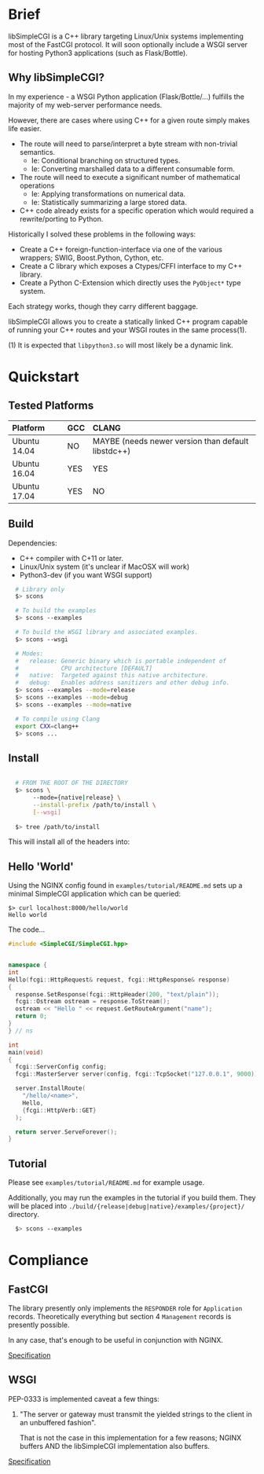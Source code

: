 <!-- vim: ts=2 sw=2 ai tw=72 et
  -->

# Brief

  libSimpleCGI is a C++ library targeting Linux/Unix systems
implementing most of the FastCGI protocol.  It will soon optionally
include a WSGI server for hosting Python3 applications
(such as Flask/Bottle).


## Why libSimpleCGI?

  In my experience - a WSGI Python application (Flask/Bottle/...) fulfills the
majority of my web-server performance needs.

However, there are cases where using C++ for a given route simply makes
life easier.

  - The route will need to parse/interpret a byte stream with non-trivial
    semantics.
    - Ie: Conditional branching on structured types.
    - Ie: Converting marshalled data to a different consumable form.
  - The route will need to execute a significant number of mathematical
    operations
    - Ie: Applying transformations on numerical data.
    - Ie: Statistically summarizing a large stored data.
  - C++ code already exists for a specific operation which would required a
    rewrite/porting to Python.

Historically I solved these problems in the following ways:

  - Create a C++ foreign-function-interface via one of the various wrappers;
    SWIG, Boost.Python, Cython, etc.
  - Create a C library which exposes a Ctypes/CFFI interface to my C++ library.
  - Create a Python C-Extension which directly uses the `PyObject*` type
    system.

Each strategy works, though they carry different baggage.

libSimpleCGI allows you to create a statically linked C++ program capable of
running your C++ routes and your WSGI routes in the same process(1).


(1) It is expected that `libpython3.so` will most likely be a dynamic link.

# Quickstart

## Tested Platforms

| Platform    | GCC | CLANG
|:------------|:----|:----------------------------------------------------------
| Ubuntu 14.04| NO  | MAYBE (needs newer version than default libstdc++)
| Ubuntu 16.04| YES | YES
| Ubuntu 17.04| YES | NO

## Build

Dependencies:

  - C++ compiler with C+11 or later.
  - Linux/Unix system (it's unclear if MacOSX will work)
  - Python3-dev (if you want WSGI support)


```bash
  # Library only
  $> scons

  # To build the examples
  $> scons --examples

  # To build the WSGI library and associated examples.
  $> scons --wsgi

  # Modes:
  #   release: Generic binary which is portable independent of
  #            CPU architecture [DEFAULT]
  #   native:  Targeted against this native architecture.
  #   debug:   Enables address sanitizers and other debug info.
  $> scons --examples --mode=release
  $> scons --examples --mode=debug
  $> scons --examples --mode=native

  # To compile using Clang
  export CXX=clang++
  $> scons ...
```

## Install

```bash

  # FROM THE ROOT OF THE DIRECTORY
  $> scons \
       --mode={native|release} \
       --install-prefix /path/to/install \
       [--wsgi]
       
  $> tree /path/to/install
```

This will install all of the headers into:


## Hello 'World'

Using the NGINX config found in `examples/tutorial/README.md` sets up a minimal
SimpleCGI application which can be queried:

    $> curl localhost:8000/hello/world
    Hello world

The code...

```cpp
#include <SimpleCGI/SimpleCGI.hpp>


namespace {
int
Hello(fcgi::HttpRequest& request, fcgi::HttpResponse& response)
{
  response.SetResponse(fcgi::HttpHeader(200, "text/plain"));
  fcgi::Ostream ostream = response.ToStream();
  ostream << "Hello " << request.GetRouteArgument("name");
  return 0;
}
} // ns

int
main(void)
{
  fcgi::ServerConfig config;
  fcgi::MasterServer server(config, fcgi::TcpSocket("127.0.0.1", 9000));

  server.InstallRoute(
    "/hello/<name>",
    Hello,
    {fcgi::HttpVerb::GET}
  );

  return server.ServeForever();
}
```

## Tutorial

Please see `examples/tutorial/README.md` for example usage.

Additionally, you may run the examples in the tutorial if you build them.  They
will be placed into `./build/{release|debug|native}/examples/{project}/`
directory.

```bash
  $> scons --examples
```

# Compliance

## FastCGI

  The library presently only implements the `RESPONDER` role for
`Application` records.  Theoretically everything but section 4
`Management` records is presently possible.

  In any case, that's enough to be useful in conjunction with NGINX.

  [Specification](https://htmlpreview.github.io/?https://github.com/FastCGI-Archives/fcgi2/blob/master/doc/fcgi-spec.html#S4)

## WSGI

  PEP-0333 is implemented caveat a few things:

  1.  "The server or gateway must transmit the yielded strings to the
      client in an unbuffered fashion".

      That is not the case in this implementation for a few reasons;
      NGINX buffers AND the libSimpleCGI implementation also buffers.

  [Specification](https://www.python.org/dev/peps/pep-0333/)
